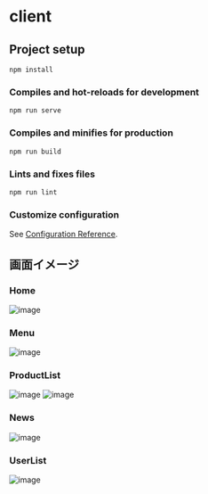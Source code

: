 # client

## Project setup
```
npm install
```

### Compiles and hot-reloads for development
```
npm run serve
```

### Compiles and minifies for production
```
npm run build
```

### Lints and fixes files
```
npm run lint
```

### Customize configuration
See [Configuration Reference](https://cli.vuejs.org/config/).

## 画面イメージ
### Home
![image](https://github.com/OTAnagisa/vue2-drf-client/assets/115926694/fb165c01-a68d-4929-991e-983b975eb79c)
### Menu
![image](https://github.com/OTAnagisa/vue2-drf-client/assets/115926694/7a8de794-42d5-4654-899c-50ae07217dca)
### ProductList
![image](https://github.com/OTAnagisa/vue2-drf-client/assets/115926694/14a4c68f-f4ee-43e3-b40a-cd4e88054d0c)
![image](https://github.com/OTAnagisa/vue2-drf-client/assets/115926694/d31a906a-346e-4142-9ecf-2d5e19eaea5c)
### News
![image](https://github.com/OTAnagisa/vue2-drf-client/assets/115926694/6bd6c92d-456a-4e86-ab5c-db34bbe634ef)
### UserList
![image](https://github.com/OTAnagisa/vue2-drf-client/assets/115926694/b0739fbe-3ddf-45f3-b1f3-b103e1d3b2a6)

